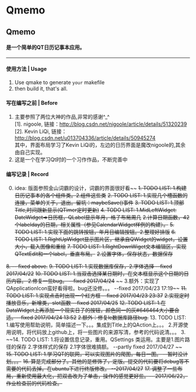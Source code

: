# Qmemo

## Qmemo
#### 是一个简单的QT日历记事本应用。
***

#### 使用方法 | Usage
1. Use qmake to generate `your` makefile
2. then build it, that's all.

#### 写在编写之前 | Before  

1. 主要参照了两位大神的作品,非常的感谢^_^  
	[1]. nigoole, 链接：http://blog.csdn.net/nigoole/article/details/51320239  
	[2]. Kevin LiQi, 链接：http://blog.csdn.net/u013704336/article/details/50945274  
	其中，界面布局学习了Kevin LiQi的，左边的日历界面是魔改nigoole的,其余由自己实现。
2. 这是一个在学习Qt时的一个习作作品，不断完善中

#### 编写记录 | Record

0. idea: 版面参照金山词霸的设计，词霸的界面很好看~~
~~1. TODO LIST: 1.构建日历记事本的各个组件类。2.组件这些类~~
~~2. TODO LIST: 1.实现几个槽函数的连接，菜单的关于，退出。留坑：maybeSave()事件~~
~~3. TODO LIST: 1.顶部Title,时间跟新显示(QTimer定时更新)~~
~~4. TODO LIST: 1.MidLeftWidget: DateWidget=>日历框，QLabel显示年月，格子布局周几~~
      ~~2.计算日期函数，42个labelday的日期，相关属性（参见CalendarWidget样例的构建）。~~
~~5. TODO LIST: 1.实现下面的跳转按钮，年月日编辑按钮。2.整理好排版~~
~~6. TODO LIST: 1.RightUpWidget显示图片区，继承自QWidget的widget，设置大小，载入图像和重绘~~
~~7. TODO LIST: 1.RightDownWiget文本编辑区，实现QTextEdit和一个label，垂直布局。~~
     ~~2.设置字体，保存状态，数据保存~~
 
~~8. -- fixed above.~~
~~9. TODO LIST: 1.实现数据库保存，2.字体选择		--fixed 2017/04/22~~
~~10. TODO LIST: 1.当双击选择某日期时，在文本框显示这个日期的日历内容。         2.修复一些bug。	--fixed 2017/04/24~~
	~~	3.额外：实现了QApplicationIcon蛮好看得啦。bug还没修。。。 --fixed 2017/04/23 17:19~~
~~11. TODO LIST: 1.实现点击时出现一个红方框		   --fixed 2017/04/23 23:37~~
      ~~2.实现定时播放音乐，新增类，slot函数	--fixed 2017/04/25~~
~~12. TODO LIST: 1.在DataWidget上再添加一个现实日子的按钮，颜色同一的灰#646464大小要合适。--fixed 2017/04/24 13:52~~
      ~~2.额外：修复le数据库路径bug.~~
13. TODO LIST: 1.编写使用帮助说明，简单描述一下。。。集成到Title上的QAction上。。。
        2.开源使用说明，将代码放上github上，将一些图片的来源写清，参考的代码说清。。。
	    3.
~~14. TODO LIST: 1.将设置信息记录，重用。QSettings 类运用。主要是1.图片路径的保存
        2.字体样式的保存
        2.1字体很难搞额。 				--partly fixed 2017/04/27 ~~
~~15. TODO LIST: 1.学习QT的联网，可以实现图片的爬图，每日一图。	--暂时没计划。。。~~
~~16. 算是完成部分了。其他的是修饰了，定版。提交的代码要将debug等不需要的代码去掉。在ubuntu下进行终版修改。  --2017/04/27~~
~~17. 调整了一些布局，重新使用最大化，把双击改为了单击，操作的感觉更好些。-- 2017/06/22，作业检查前的代码检查。~~
    
